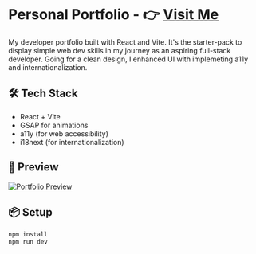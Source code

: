 # Personal Portfolio - 👉 [Visit Me](https://nickcodes.netlify.app)

My developer portfolio built with React and Vite. It's the starter-pack to display simple web dev skills in my journey as an aspiring full-stack developer. Going for a clean design, I enhanced UI with implemeting a11y and internationalization.

## 🛠️ Tech Stack
- React + Vite
- GSAP for animations
- a11y (for web accessibility)
- i18next (for internationalization)

## 📸 Preview
[![Portfolio Preview](assets/preview.png)](https://nickcodes.netlify.app)

## 📦 Setup
```bash
npm install
npm run dev
